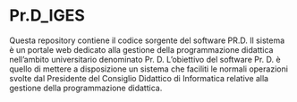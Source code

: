 # Pr.D_IGES
Questa repository contiene il codice sorgente del software PR.D. Il sistema è un portale web dedicato alla gestione  della programmazione didattica nell’ambito universitario denominato Pr. D.   L’obiettivo del software Pr. D. è quello di mettere a disposizione un sistema che faciliti le normali operazioni svolte dal Presidente del Consiglio Didattico di Informatica relative alla gestione della programmazione didattica.
